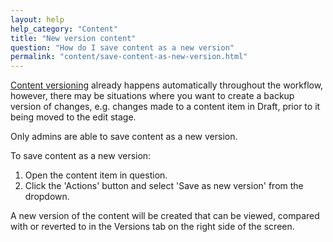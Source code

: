 ```yaml
---
layout: help
help_category: "Content"
title: "New version content"
question: "How do I save content as a new version"
permalink: "content/save-content-as-new-version.html"
---
```


[Content versioning](/help/versions/content-versioning.html) already happens automatically throughout the
workflow, however, there may be situations where you want to create a
backup version of changes, e.g. changes made to a content item in Draft,
prior to it being moved to the edit stage.

Only admins are able to save content as a new version.

To save content as a new version:

1.  Open the content item in question.
2.  Click the \'Actions\' button and select \'Save as new version\' from the dropdown.

A new version of the content will be created that can be viewed,
compared with or reverted to in the Versions tab on the right side of
the screen.
